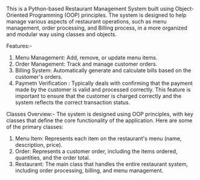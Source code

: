 This is a Python-based Restaurant Management System built using Object-Oriented Programming (OOP) principles. The system is designed to help manage various aspects of restaurant operations, such as menu management, order processing, and Billing process, in a more organized and modular way using classes and objects.

Features:-
1. Menu Management: Add, remove, or update menu items.
2. Order Management: Track and manage customer orders.
3. Billing System: Automatically generate and calculate bills based on the customer's orders.
4. Paymetn Verification : Typically deals with confirming that the payment made by the customer is valid and processed correctly. This feature is important to ensure that the customer is charged correctly and the system reflects the correct transaction status.

Classes Overview:-
The system is designed using OOP principles, with key classes that define the core functionality of the application. Here are some of the primary classes:
1. Menu Item: Represents each item on the restaurant's menu (name, description, price).
2. Order: Represents a customer order, including the items ordered, quantities, and the order total.
3. Restaurant: The main class that handles the entire restaurant system, including order processing, billing, and menu management.
   
